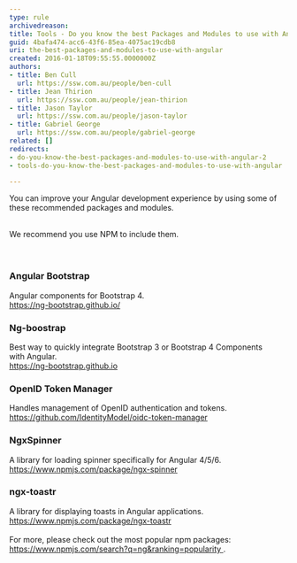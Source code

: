 ```yaml
---
type: rule
archivedreason: 
title: Tools - Do you know the best Packages and Modules to use with Angular?
guid: 4bafa474-acc6-43f6-85ea-4075ac19cdb8
uri: the-best-packages-and-modules-to-use-with-angular
created: 2016-01-18T09:55:55.0000000Z
authors:
- title: Ben Cull
  url: https://ssw.com.au/people/ben-cull
- title: Jean Thirion
  url: https://ssw.com.au/people/jean-thirion
- title: Jason Taylor
  url: https://ssw.com.au/people/jason-taylor
- title: Gabriel George
  url: https://ssw.com.au/people/gabriel-george
related: []
redirects:
- do-you-know-the-best-packages-and-modules-to-use-with-angular-2
- tools-do-you-know-the-best-packages-and-modules-to-use-with-angular

---
```



​​You can improve your Angular  development experience by using some of these recommended packages and modules.<div><br><div>We recommend you use NPM to include them. <br></div></div>
<br><excerpt class='endintro'></excerpt><br>
<h3 class="ssw15-rteElement-H3">Angular&#160;Bootstrap</h3><p class="ssw15-rteElement-P">Angular&#160;components for Bootstrap 4.<br><a href="https&#58;//ng-bootstrap.github.io/">https&#58;//ng-bootstrap.github.io/</a><br></p><h3 class="ssw15-rteElement-H3">Ng-boostrap</h3><p><b></b>Best way to quickly integrate&#160;Bootstrap 3&#160;or&#160;Bootstrap 4&#160;Components with&#160;Angular.&#160;<br><a href="https&#58;//ng-bootstrap.github.io/">https&#58;//ng-bootstrap.github.io</a><br> 
</p><h3 class="ssw15-rteElement-H3">OpenID Token Manager</h3><p>Handles management of OpenID authentication and tokens.<br><a href="https&#58;//github.com/IdentityModel/oidc-token-manager">https&#58;//github.com/IdentityModel/oidc-token-manager</a><br></p><p> 
   <strong> </strong></p><h3 class="ssw15-rteElement-H3">NgxSpinner</h3><p>A library for loading spinner specifically for Angular 4/5/6.<br><a href="https&#58;//www.npmjs.com/package/ngx-spinner">https&#58;//www.npmjs.com/package/ngx-spinner</a><br></p><h3 class="ssw15-rteElement-H3">ngx-toastr</h3><p>A library for displaying toasts in Angular applications.<br><a href="https&#58;//www.npmjs.com/package/ngx-toastr">https&#58;//www.npmjs.com/package/ngx-toastr​</a><br><br>For more, please check out the most popular npm packages&#58; <a href="https&#58;//www.npmjs.com/search?q=ng&amp;ranking=popularity">https&#58;//www.npmjs.com/search?q=ng&amp;ranking=popularity </a>.<br><br></p>


